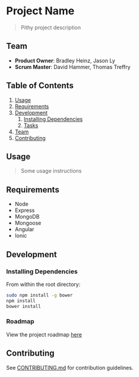 # Project Name

> Pithy project description

## Team

  - __Product Owner__: Bradley Heinz, Jason Ly
  - __Scrum Master__: David Hammer, Thomas Treffry

## Table of Contents

1. [Usage](#Usage)
1. [Requirements](#requirements)
1. [Development](#development)
    1. [Installing Dependencies](#installing-dependencies)
    1. [Tasks](#tasks)
1. [Team](#team)
1. [Contributing](#contributing)

## Usage

> Some usage instructions

## Requirements

- Node
- Express
- MongoDB
- Mongoose
- Angular
- Ionic

## Development

### Installing Dependencies

From within the root directory:

```sh
sudo npm install -g bower
npm install
bower install
```

### Roadmap

View the project roadmap [here](https://github.com/JadedOrchid/thesis/issues)


## Contributing

See [CONTRIBUTING.md](CONTRIBUTING.md) for contribution guidelines.